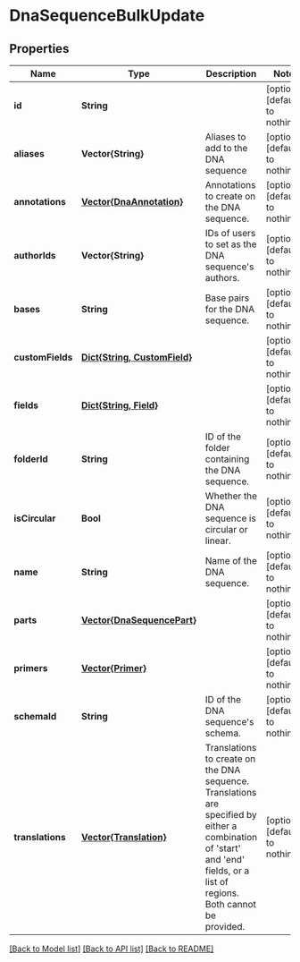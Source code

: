 # DnaSequenceBulkUpdate


## Properties
Name | Type | Description | Notes
------------ | ------------- | ------------- | -------------
**id** | **String** |  | [optional] [default to nothing]
**aliases** | **Vector{String}** | Aliases to add to the DNA sequence | [optional] [default to nothing]
**annotations** | [**Vector{DnaAnnotation}**](DnaAnnotation.md) | Annotations to create on the DNA sequence.  | [optional] [default to nothing]
**authorIds** | **Vector{String}** | IDs of users to set as the DNA sequence&#39;s authors. | [optional] [default to nothing]
**bases** | **String** | Base pairs for the DNA sequence.  | [optional] [default to nothing]
**customFields** | [**Dict{String, CustomField}**](CustomField.md) |  | [optional] [default to nothing]
**fields** | [**Dict{String, Field}**](Field.md) |  | [optional] [default to nothing]
**folderId** | **String** | ID of the folder containing the DNA sequence.  | [optional] [default to nothing]
**isCircular** | **Bool** | Whether the DNA sequence is circular or linear.  | [optional] [default to nothing]
**name** | **String** | Name of the DNA sequence.  | [optional] [default to nothing]
**parts** | [**Vector{DnaSequencePart}**](DnaSequencePart.md) |  | [optional] [default to nothing]
**primers** | [**Vector{Primer}**](Primer.md) |  | [optional] [default to nothing]
**schemaId** | **String** | ID of the DNA sequence&#39;s schema.  | [optional] [default to nothing]
**translations** | [**Vector{Translation}**](Translation.md) | Translations to create on the DNA sequence. Translations are specified by either a combination of &#39;start&#39; and &#39;end&#39; fields, or a list of regions. Both cannot be provided.  | [optional] [default to nothing]


[[Back to Model list]](../README.md#models) [[Back to API list]](../README.md#api-endpoints) [[Back to README]](../README.md)


